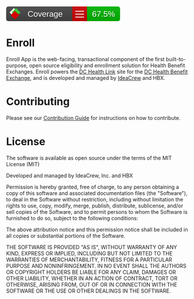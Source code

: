 ![code coverage](https://raw.githubusercontent.com/ideacrew/enroll/coverage-artifacts/badge_linecoverage.svg?raw=true)

# Enroll

Enroll App is the web-facing, transactional component of the first built-to-purpose, open source eligibility and enrollment solution for Health Benefit Exchanges. Enroll powers the [DC Health Link](https://dchealthlink.com/) site for the [DC Health Benefit Exchange](http://hbx.dc.gov/), and is developed and managed by [IdeaCrew](http://www.ideacrew.com) and HBX.

# Contributing

Please see our [Contribution Guide](CONTRIBUTING.md) for instructions on how to contribute.

# License

The software is available as open source under the terms of the MIT License (MIT)

Developed and managed by IdeaCrew, Inc. and HBX

Permission is hereby granted, free of charge, to any person obtaining a copy
of this software and associated documentation files (the "Software"), to deal
in the Software without restriction, including without limitation the rights
to use, copy, modify, merge, publish, distribute, sublicense, and/or sell
copies of the Software, and to permit persons to whom the Software is
furnished to do so, subject to the following conditions:

The above attribution notice and this permission notice shall be included in
all copies or substantial portions of the Software.

THE SOFTWARE IS PROVIDED "AS IS", WITHOUT WARRANTY OF ANY KIND, EXPRESS OR
IMPLIED, INCLUDING BUT NOT LIMITED TO THE WARRANTIES OF MERCHANTABILITY,
FITNESS FOR A PARTICULAR PURPOSE AND NONINFRINGEMENT. IN NO EVENT SHALL THE
AUTHORS OR COPYRIGHT HOLDERS BE LIABLE FOR ANY CLAIM, DAMAGES OR OTHER
LIABILITY, WHETHER IN AN ACTION OF CONTRACT, TORT OR OTHERWISE, ARISING FROM,
OUT OF OR IN CONNECTION WITH THE SOFTWARE OR THE USE OR OTHER DEALINGS IN
THE SOFTWARE.

